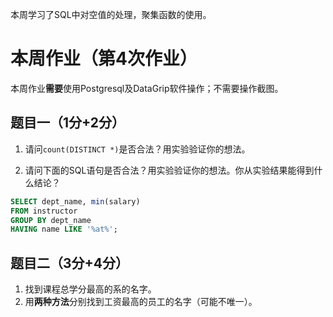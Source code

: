 本周学习了SQL中对空值的处理，聚集函数的使用。

# 本周作业（第4次作业）
本周作业**需要**使用Postgresql及DataGrip软件操作；不需要操作截图。

## 题目一（1分+2分）
1. 请问`count(DISTINCT *)`是否合法？用实验验证你的想法。

2. 请问下面的SQL语句是否合法？用实验验证你的想法。你从实验结果能得到什么结论？

```sql
SELECT dept_name, min(salary)
FROM instructor
GROUP BY dept_name
HAVING name LIKE '%at%';
```

## 题目二（3分+4分）
1. 找到课程总学分最高的系的名字。
2. 用**两种方法**分别找到工资最高的员工的名字（可能不唯一）。